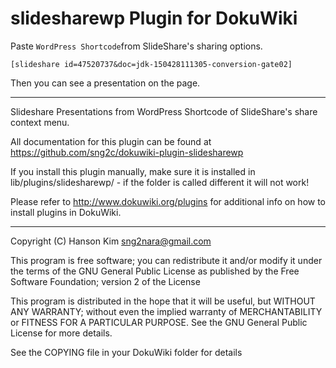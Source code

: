 # slidesharewp Plugin for DokuWiki

Paste `WordPress Shortcode`from SlideShare's sharing options. 

```
[slideshare id=47520737&doc=jdk-150428111305-conversion-gate02]
```

Then you can see a presentation on the page.

---- 

Slideshare Presentations from WordPress Shortcode of SlideShare's share context menu.

All documentation for this plugin can be found at
https://github.com/sng2c/dokuwiki-plugin-slidesharewp

If you install this plugin manually, make sure it is installed in
lib/plugins/slidesharewp/ - if the folder is called different it
will not work!

Please refer to http://www.dokuwiki.org/plugins for additional info
on how to install plugins in DokuWiki.

----
Copyright (C) Hanson  Kim <sng2nara@gmail.com>

This program is free software; you can redistribute it and/or modify
it under the terms of the GNU General Public License as published by
the Free Software Foundation; version 2 of the License

This program is distributed in the hope that it will be useful,
but WITHOUT ANY WARRANTY; without even the implied warranty of
MERCHANTABILITY or FITNESS FOR A PARTICULAR PURPOSE.  See the
GNU General Public License for more details.

See the COPYING file in your DokuWiki folder for details
